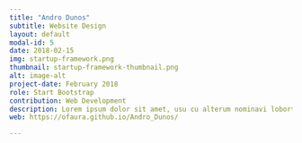 ```yaml
---
title: "Andro Dunos"
subtitle: Website Design
layout: default
modal-id: 5
date: 2018-02-15
img: startup-framework.png
thumbnail: startup-framework-thumbnail.png
alt: image-alt
project-date: February 2018
role: Start Bootstrap
contribution: Web Development
description: Lorem ipsum dolor sit amet, usu cu alterum nominavi lobortis. At duo novum diceret. Tantas apeirian vix et, usu sanctus postulant inciderint ut, populo diceret necessitatibus in vim. Cu eum dicam feugiat noluisse.
web: https://ofaura.github.io/Andro_Dunos/

---
```


